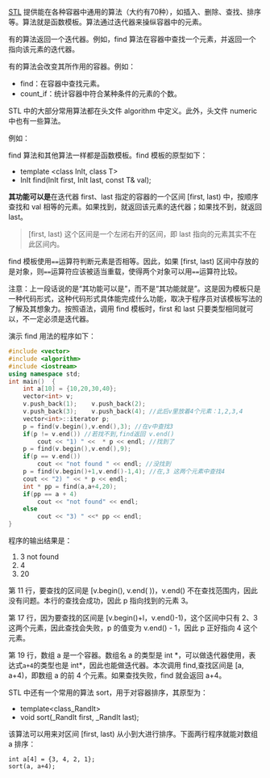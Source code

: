 [STL](http://c.biancheng.net/stl/) 提供能在各种容器中通用的算法（大约有70种），如插入、删除、查找、排序等。算法就是函数模板。算法通过迭代器来操纵容器中的元素。

有的算法返回一个迭代器。例如，find 算法在容器中查找一个元素，并返回一个指向该元素的迭代器。

有的算法会改变其所作用的容器。例如：

- find：在容器中查找元素。
- count_if：统计容器中符合某种条件的元素的个数。


STL 中的大部分常用算法都在头文件 algorithm 中定义。此外，头文件 numeric 中也有一些算法。



例如：

find 算法和其他算法一样都是函数模板。find 模板的原型如下：

- template <class InIt, class T>
- InIt find(InIt first, InIt last, const T& val);

**其功能可以是**在迭代器 first、last 指定的容器的一个区间 [first, last) 中，按顺序查找和 val 相等的元素。如果找到，就返回该元素的迭代器；如果找不到，就返回 last。

> [first, last) 这个区间是一个左闭右开的区间，即 last 指向的元素其实不在此区间内。

 find 模板使用`==`运算符判断元素是否相等。因此，如果 [first, last) 区间中存放的是对象，则`==`运算符应该被适当重载，使得两个对象可以用`==`运算符比较。

注意：上一段话说的是“其功能可以是”，而不是“其功能就是”。这是因为模板只是一种代码形式，这种代码形式具体能完成什么功能，取决于程序员对该模板写法的了解及其想象力。按照语法，调用 find 模板时，first 和 last 只要类型相同就可以，不一定必须是迭代器。 



 演示 find 用法的程序如下： 

```c++
#include <vector>
#include <algorithm>
#include <iostream>
using namespace std;
int main()  {
    int a[10] = {10,20,30,40};
    vector<int> v;
    v.push_back(1);    v.push_back(2);
    v.push_back(3);    v.push_back(4); //此后v里放着4个元素：1,2,3,4
    vector<int>::iterator p;
    p = find(v.begin(),v.end(),3); //在v中查找3
    if(p != v.end()) //若找不到,find返回 v.end()
        cout << "1) " <<  * p << endl; //找到了
    p = find(v.begin(),v.end(),9);
    if(p == v.end())
        cout << "not found " << endl; //没找到
    p = find(v.begin()+1,v.end()-1,4); //在,3 这两个元素中查找4
    cout << "2) " << * p << endl;
    int * pp = find(a,a+4,20);
    if(pp == a + 4)
        cout << "not found" << endl;
    else
        cout << "3) " <<* pp << endl;
}

```

程序的输出结果是：
1) 3
not found
2) 4
3) 20



第 11 行，要查找的区间是 [v.begin(), v.end( ))，v.end() 不在查找范围内，因此没有问题。本行的查找会成功，因此 p 指向找到的元素 3。

第 17 行，因为要查找的区间是 [v.begin()+l，v.end()-1)，这个区间中只有 2、3 这两个元素，因此查找会失败，p 的值变为 v.end() - 1，因此 p 正好指向 4 这个元素。

第 19 行，数组 a 是一个容器。数组名 a 的类型是 int \*，可以做迭代器使用，表达式`a+4`的类型也是 int*，因此也能做迭代器。本次调用 find,查找区间是 [a, a+4)，即数组 a 的前 4 个元素。如果查找失败，find 就会返回 a+4。 



STL 中还有一个常用的算法 sort，用于对容器排序，其原型为：

- template<class_RandIt>
- void sort(_RandIt first, _RandIt last); 

该算法可以用来对区间 [first, last) 从小到大进行排序。下面两行程序就能对数组 a 排序：

```
int a[4] = {3, 4, 2, 1};
sort(a, a+4);
```

